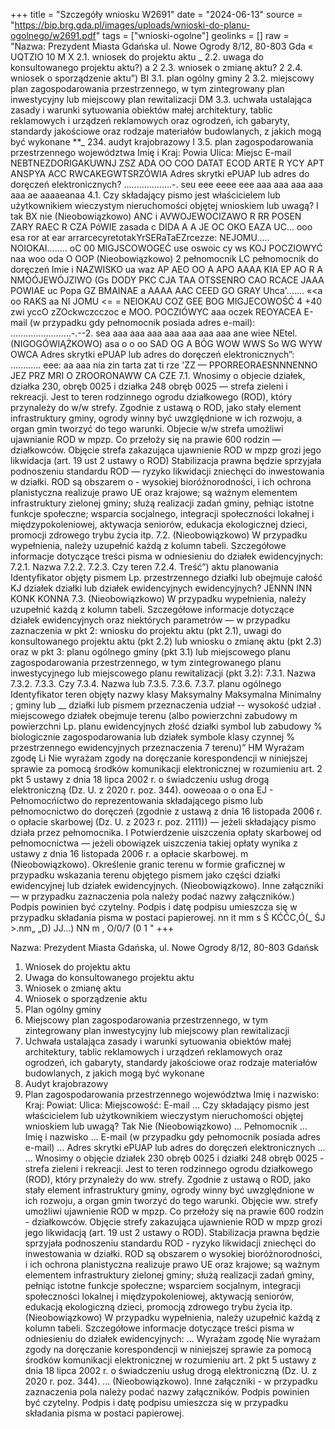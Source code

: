 +++
title = "Szczegóły wniosku W2691"
date = "2024-06-13"
source = "https://bip.brg.gda.pl/images/uploads/wnioski-do-planu-ogolnego/w2691.pdf"
tags = ["wnioski-ogolne"]
geolinks = []
raw = "Nazwa: Prezydent Miasta Gdańska ul. Nowe Ogrody 8/12, 80-803 Gda «  UQTZIO 10 M X 2.1. wniosek do projektu aktu _ 2.2. uwaga do konsultowanego projektu aktu?) a 2 2.3. wniosek o zmianę aktu? 2 2.4. wniosek o sporządzenie aktu”) BI 3.1. plan ogólny gminy 2 3.2. miejscowy plan zagospodarowania przestrzennego, w tym zintegrowany plan inwestycyjny lub miejscowy plan rewitalizacji DM 3.3. uchwała ustalająca zasady i warunki sytuowania obiektów małej architektury, tablic reklamowych i urządzeń reklamowych oraz ogrodzeń, ich gabaryty, standardy jakościowe oraz rodzaje materiałów budowlanych, z jakich mogą być wykonane **_ 234. audyt krajobrazowy I 3.5. plan zagospodarowania przestrzennego województwa Imię i Kraj: Powia Ulica: Miejsc E-mail NEBTNEZDORIGAKUWNJ ZSZ ADA OO COO DATAT ECOD ARTE R YCY APT ANSPYA ACC RWCAKEGWTSRZÓWIA Adres skrytki ePUAP lub adres do doręczeń elektronicznych? ...................-. seu eee eeee eee aaa aaa aaa aaa aaa ae aaaaeanaa 4.1. Czy składający pismo jest właścicielem lub użytkownikiem wieczystym nieruchomości objętej wnioskiem lub uwagą? I tak BX nie (Nieobowiązkowo) ANC i AVWOJEWOCIZAWO R RR POSEN ZARY RAEC R CZA PóWIE zasada c DIDA A A JE OC OKO EAZA UC... ooo esa ror at ear arrarcecyretotakYrSERaTaEZrcezze: NEJOMU..... NOIOKAI........ oC 00 MIGJSCOWOGEĆ use oswoic cy ws KOJ POCZIOWYĆ naa woo oda O OOP (Nieobowiązkowo) 2 pełnomocnik LC pełnomocnik do doręczeń Imie i NAZWISKO ua waz AP AEO OO A APO AAAA KIA EP AO R A NMOÓJEWÓJZIWO (Gs DODY PKC CJA TAA OTSSENRO CAO RCACE JAAA POWIAE uc Popa GZ BMAINAE a AAAA AAC CEED GO GRAY Uhca'....... «<a oo RAKS aa NI JOMU <= = NElOKAU COZ GEE BOG MIGJECOWOŚĆ 4 +40 zwi yccO zZOckwczcczoc e MOO. POCZIÓWYC aaa oczek REOYACEA E-mail (w przypadku gdy pełnomocnik posiada adres e-mail): ........................-.--2. sea aaa aaa aaa aaa aaa aaa aaa ane wiee NEtel. (NIGOGÓWIĄŻKOWO) asa o o oo SAD OG A BÓG WOW WWS So WG WYW OWCA Adres skrytki ePUAP lub adres do doręczeń elektronicznych”: ............ eee: aa aaa nia zin tarta zat ti rze 'ZZ  — PPORREORAESNNNENNO JEZ PRZ MRI O ZROORONAWW CA CZE   7.1. Wnosimy o objecie działek, działka 230, obręb 0025 i działka 248 obręb 0025 — strefa zieleni i rekreacji. Jest to teren  rodzinnego ogrodu działkowego (ROD), który przynależy do w/w strefy. Zgodnie z ustawą o ROD, jako stały element infrastruktury gminy, ogrody winny być uwzględnione w ich rozwoju, a organ gmin tworzyć do tego warunki. Objecie w/w strefa umożliwi ujawnianie ROD w mpzp. Co przełoży się na prawie 600 rodzin — działkowców. Objęcie strefa zakazująca ujawnienie ROD w mpzp grozi jego likwidacja (art. 19 ust 2 ustawy o ROD) Stabilizacja prawna będzie sprzyjała podnoszeniu standardu ROD — ryzyko likwidacji zniechęci do inwestowania w działki. ROD są obszarem o - wysokiej bioróżnorodności, i ich ochrona planistyczna realizuje prawo UE oraz krajowe; są ważnym elementem infrastruktury zielonej gminy; służą realizacji zadań gminy, pełniąc istotne funkcje społeczne; wsparcia socjalnego, integracji społeczności lokałnej i międzypokoleniowej, aktywacja seniorów, edukacja ekologicznej dzieci, promocji zdrowego trybu życia itp. 7.2. (Nieobowiązkowo) W przypadku wypełnienia, należy uzupełnić każdą z kolumn tabeli. Szczegółowe informacje dotyczące treści pisma w odniesieniu do działek ewidencyjnych: 7.2.1. Nazwa 7.2.2. 7.2.3. Czy teren 7.2.4. Treść”) aktu planowania Identyfikator objęty pismem Lp.  przestrzennego działki lub obejmuje całość KJ działek działki lub działek ewidencyjnych ewidencyjnych? JENNN INN KONK KONNA 7.3. (Nieobowiązkowo) W przypadku wypełnienia, należy uzupełnić każdą z kolumn tabeli. Szczegółowe informacje dotyczące działek ewidencyjnych oraz niektórych parametrów — w przypadku zaznaczenia w pkt 2: wniosku do projektu aktu (pkt 2.1), uwagi do konsultowanego projektu aktu (pkt 2.2) lub wniosku o zmianę aktu (pkt 2.3) oraz w pkt 3: planu ogólnego gminy (pkt 3.1) lub miejscowego planu zagospodarowania przestrzennego, w tym zintegrowanego planu inwestycyjnego lub miejscowego planu rewitalizacji (pkt 3.2): 7.3.1. Nazwa 7.3.2. 7.3.3. Czy 7.3.4. Nazwa lub 7.3.5. 7.3.6. 7.3.7. planu ogólnego Identyfikator teren objęty nazwy klasy Maksymalny Maksymalna Minimalny ; gminy lub __ działki lub pismem przeznaczenia udział -- wysokość udział . miejscowego działek obejmuje terenu (albo powierzchni zabudowy m powierzchni Lp. planu ewidencyjnych  złość działki symbol lub zabudowy % biologicznie zagospodarowania lub działek symbole klasy czynnej % przestrzennego ewidencyjnych  przeznaczenia 7 terenu)” HM Wyrażam zgodę Li Nie wyrażam zgody na doręczanie korespondencji w niniejszej sprawie za pomocą środków komunikacji elektronicznej w rozumieniu art. 2 pkt 5 ustawy z dnia 18 lipca 2002 r. o świadczeniu usług drogą elektroniczną (Dz. U. z 2020 r. poz. 344). ooweoaa o o ona  EJ - Pełnomocńictwo do reprezentowania składającego pismo lub pełnomocnictwo do doręczeń (zgodnie z ustawą z dnia 16 listopada 2006 r. o opłacie skarbowej (Dz. U. z 2023 r. poz. 2111)) — jeżeli składający pismo działa przez pełnomocnika. I Potwierdzenie uiszczenia opłaty skarbowej od pełnomocnictwa — jeżeli obowiązek uiszczenia takiej opłaty wynika z ustawy z dnia 16 listopada 2006 r. a opłacie skarbowej. m (Nieobowiązkowo). Określenie granic terenu w formie graficznej w przypadku wskazania terenu objętego pismem jako części działki ewidencyjnej lub działek ewidencyjnych. (Nieobowiązkowo). Inne załączniki — w przypadku zaznaczenia pola należy podać nazwy załączników.) Podpis powinien być czytelny. Podpis i datę podpisu umieszcza się w przypadku składania pisma w postaci papierowej. nn it mm s Ś KĆĆC,Ó(_ ŚJ  >.nm„ „D) JJ...) NN m , O/0/7 (0 1 "
+++

Nazwa: Prezydent Miasta Gdańska, ul. Nowe Ogrody 8/12, 80-803 Gdańsk
1. Wniosek do projektu aktu
2. Uwaga do konsultowanego projektu aktu
3. Wniosek o zmianę aktu
4. Wniosek o sporządzenie aktu
5. Plan ogólny gminy
6. Miejscowy plan zagospodarowania przestrzennego, w tym zintegrowany plan inwestycyjny lub miejscowy plan rewitalizacji
7. Uchwała ustalająca zasady i warunki sytuowania obiektów małej architektury, tablic reklamowych i urządzeń reklamowych oraz ogrodzeń, ich gabaryty, standardy jakościowe oraz rodzaje materiałów budowlanych, z jakich mogą być wykonane
8. Audyt krajobrazowy
9. Plan zagospodarowania przestrzennego województwa
Imię i nazwisko:
Kraj:
Powiat:
Ulica:
Miejscowość:
E-mail
...
Czy składający pismo jest właścicielem lub użytkownikiem wieczystym nieruchomości objętej wnioskiem lub uwagą?
Tak
Nie
(Nieobowiązkowo)
...
Pełnomocnik
...
Imię i nazwisko
...
E-mail (w przypadku gdy pełnomocnik posiada adres e-mail)
...
Adres skrytki ePUAP lub adres do doręczeń elektronicznych
...
...
Wnosimy o objęcie działek 230 obręb 0025 i działki 248 obręb 0025 - strefa zieleni i rekreacji. Jest to teren rodzinnego ogrodu działkowego (ROD), który przynależy do ww. strefy. Zgodnie z ustawą o ROD, jako stały element infrastruktury gminy, ogrody winny być uwzględnione w ich rozwoju, a organ gmin tworzyć do tego warunki. Objęcie ww. strefy umożliwi ujawnienie ROD w mpzp. Co przełoży się na prawie 600 rodzin - działkowców. Objęcie strefy zakazująca ujawnienie ROD w mpzp grozi jego likwidacją (art. 19 ust 2 ustawy o ROD). Stabilizacja prawna będzie sprzyjała podnoszeniu standardu ROD - ryzyko likwidacji zniechęci do inwestowania w działki. ROD są obszarem o wysokiej bioróżnorodności, i ich ochrona planistyczna realizuje prawo UE oraz krajowe; są ważnym elementem infrastruktury zielonej gminy; służą realizacji zadań gminy, pełniąc istotne funkcje społeczne; wsparciem socjalnym, integracji społeczności lokalnej i międzypokoleniowej, aktywacją seniorów, edukacją ekologiczną dzieci, promocją zdrowego trybu życia itp.
(Nieobowiązkowo) W przypadku wypełnienia, należy uzupełnić każdą z kolumn tabeli. Szczegółowe informacje dotyczące treści pisma w odniesieniu do działek ewidencyjnych:
...
Wyrażam zgodę
Nie wyrażam zgody
na doręczanie korespondencji w niniejszej sprawie za pomocą środków komunikacji elektronicznej w rozumieniu art. 2 pkt 5 ustawy z dnia 18 lipca 2002 r. o świadczeniu usług drogą elektroniczną (Dz. U. z 2020 r. poz. 344).
...
(Nieobowiązkowo). Inne załączniki - w przypadku zaznaczenia pola należy podać nazwy załączników.
Podpis powinien być czytelny. Podpis i datę podpisu umieszcza się w przypadku składania pisma w postaci papierowej.


